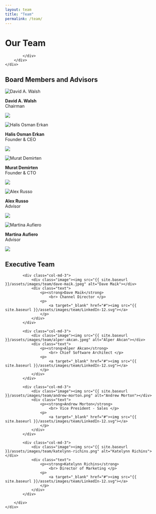 ```yaml
---
layout: team
title: "Team"
permalink: /team/
---
```


<div id="slider">
    <div class="container">
        <div class="row">
            <div class="col-md-12">
                <h1>Our Team</h1>
                 
            </div>
        </div>
    </div>
</div>

<div id="team_board">
    <div class="container">
        <div class="row board-members">
        <div class="col-md-12 section-title">
            <h2>Board Members and Advisors</h2>
            <div class="line"></div>
            </div>
            <div class="col-md-3">
                <div class="image"><img src="{{ site.baseurl }}/assets/images/team/david-a-walsh-team.jpeg" alt="David A. Walsh"></div>
                <div class="text">
                    <p><strong>David A. Walsh</strong>
                        <br> Chairman </p>
                    <p>
                        <a target="_blank" href="#"><img src="{{ site.baseurl }}/assets/images/team/LinkedIn-12.svg"></a>
                    </p>
                </div>
            </div>
            <div class="col-md-3">
                <div class="image"><img src="{{ site.baseurl }}/assets/images/team/halis-osman-erkan.jpeg" alt="Halis Osman Erkan
"></div>
                <div class="text">
                    <p><strong>Halis Osman Erkan
</strong>
                        <br> Founder & CEO </p>
                    <p>
                        <a target="_blank" href="#"><img src="{{ site.baseurl }}/assets/images/team/LinkedIn-12.svg"></a>
                    </p>
                </div>
            </div>
            <div class="col-md-3">
                <div class="image"><img src="{{ site.baseurl }}/assets/images/team/murat-demirten.jpeg" alt="Murat Demirten"></div>
                <div class="text">
                    <p><strong>Murat Demirten</strong>
                        <br> Founder & CTO </p>
                    <p>
                        <a target="_blank" href="#"><img src="{{ site.baseurl }}/assets/images/team/LinkedIn-12.svg"></a>
                    </p>
                </div>
            </div>
            <div class="col-md-3">
                <div class="image"><img src="{{ site.baseurl }}/assets/images/team/alex-russo.jpeg" alt="Alex Russo"></div>
                <div class="text">
                    <p><strong>Alex Russo</strong>
                        <br> Advisor </p>
                    <p>
                        <a target="_blank" href="#"><img src="{{ site.baseurl }}/assets/images/team/LinkedIn-12.svg"></a>
                    </p>
                </div>
            </div>
            <div class="col-md-3">
                <div class="image"><img src="{{ site.baseurl }}/assets/images/team/martina-aufiero.png" alt="Martina Aufiero"></div>
                <div class="text">
                    <p><strong>Martina Aufiero</strong>
                        <br> Advisor </p>
                    <p>
                        <a target="_blank" href="#"><img src="{{ site.baseurl }}/assets/images/team/LinkedIn-12.svg"></a>
                    </p>
                </div>
            </div>
        </div>
        <div class="row executive-team">
             <div class="col-md-12 section-title">
            <h2>Executive Team</h2>
            <div class="line"></div>
            </div>
            
            
            <div class="col-md-3">
                <div class="image"><img src="{{ site.baseurl }}/assets/images/team/dave-maik.jpeg" alt="Dave Maik"></div>
                <div class="text">
                    <p><strong>Dave Maik</strong>
                        <br> Channel Director </p>
                    <p>
                        <a target="_blank" href="#"><img src="{{ site.baseurl }}/assets/images/team/LinkedIn-12.svg"></a>
                    </p>
                </div>
            </div>
            
            <div class="col-md-3">
                <div class="image"><img src="{{ site.baseurl }}/assets/images/team/alper-akcan.jpeg" alt="Alper Akcan"></div>
                <div class="text">
                    <p><strong>Alper Akcan</strong>
                        <br> Chief Software Architect </p>
                    <p>
                        <a target="_blank" href="#"><img src="{{ site.baseurl }}/assets/images/team/LinkedIn-12.svg"></a>
                    </p>
                </div>
            </div>
            
            <div class="col-md-3">
                <div class="image"><img src="{{ site.baseurl }}/assets/images/team/andrew-morton.png" alt="Andrew Morton"></div>
                <div class="text">
                    <p><strong>Andrew Morton</strong>
                        <br> Vice President - Sales </p>
                    <p>
                        <a target="_blank" href="#"><img src="{{ site.baseurl }}/assets/images/team/LinkedIn-12.svg"></a>
                    </p>
                </div>
            </div>
            
            <div class="col-md-3">
                <div class="image"><img src="{{ site.baseurl }}/assets/images/team/katelynn-richins.png" alt="Katelynn Richins"></div>
                <div class="text">
                    <p><strong>Katelynn Richins</strong>
                        <br> Director of Marketing </p>
                    <p>
                        <a target="_blank" href="#"><img src="{{ site.baseurl }}/assets/images/team/LinkedIn-12.svg"></a>
                    </p>
                </div>
            </div>
        
        </div>
    </div>
</div>